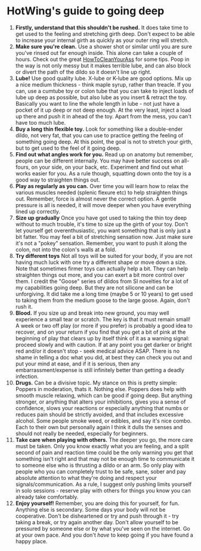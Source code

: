 # HotWing's guide to going deep

1. **Firstly, understand that this shouldn't be rushed.** It does take time to get used to the feeling and stretching girth deep. Don't expect to be able to increase your internal girth as quickly as your outer ring will stretch.
2. **Make sure you're clean.** Use a shower shot or similar until you are sure you've rinsed out far enough inside. This alone can take a couple of hours. Check out the great [HowToCleanYourAss](https://howtocleanyourass.wordpress.com/) for some tips. Poop in the way is not only messy but it makes terrible lube, and can also block or divert the path of the dildo so it doesn't line up right.
3. **Lube!** Use good quality lube. X-lube or K-lube are good options. Mix up a nice medium thickness - think maple syrup, rather than treacle. If you can, use a cumtube toy or colon tube that you can take to inject loads of lube up deep as possible, but also lube as you insert & retract the toy. Basically you want to line the whole length in lube - not just have a pocket of it up deep or not deep enough. At the very least, inject a load up there and push it in ahead of the toy. Apart from the mess, you can't have too much lube.
4. **Buy a long thin flexible toy.** Look for something like a double-ender dildo, not very fat, that you can use to practice getting the feeling of something going deep. At this point, the goal is not to stretch your girth, but to get used to the feel of it going deep.
5. **Find out what angles work for you.** Read up on anatomy but remember, people can be different internally. You may have better success on all-fours, on your side, on your back, etc. Experiment and find out what works easier for you. As a rule though, squatting down onto the toy is a good way to straighten things out.
6. **Play as regularly as you can.** Over time you will learn how to relax the various muscles needed (splenic flexure etc) to help straighten things out. Remember, force is almost never the correct option. A gentle pressure is all is needed, it will move deeper when you have everything lined up correctly.
7. **Size up gradually** Once you have got used to taking the thin toy deep without to much trouble, it's time to size up the girth of your toy. Don't let yourself get overenthusiastic, you want something that is only just a bit fatter. You may feel a bit of stretching sensation now. Just make sure it's not a "pokey" sensation. Remember, you want to push it along the colon, not into the colon's walls at a fold.
8. **Try different toys** Not all toys will be suited for your body, if you are not having much luck with one try a different shape or move down a size. Note that sometimes firmer toys can actually help a bit. They can help straighten things out more, and you can exert a bit more control over them. I credit the "Goose" series of dildos from SI novelties for a lot of my capabilities going deep. But they are not silicone and can be unforgiving. It did take me a long time (maybe 5 or 10 years) to get used to taking them from the medium goose to the large goose. Again, don't rush it.
9. **Blood.** If you size up and break into new ground, you may well experience a small tear or scratch. The key is that it must remain small! A week or two off play (or more if you prefer) is probably a good idea to recover, and on your return if you find that you get a bit of pink at the beginning of play that clears up by itself think of it as a warning signal: proceed slowly and with caution. If at any point you get darker or bright red and/or it doesn't stop - seek medical advice ASAP. There is no shame in telling a doc what you did, at best they can check you out and put your mind at ease, and if it is serious, then any embarrassment/expense is still infinitely better than getting a deadly infection.
10. **Drugs.** Can be a divisive topic. My stance on this is pretty simple: Poppers in moderation, thats it. Nothing else. Poppers does help with smooth muscle relaxing, which can be good if going deep. But anything stronger, or anything that alters your inhibitions, gives you a sense of confidence, slows your reactions or especially anything that numbs or reduces pain should be strictly avoided, and that includes excessive alcohol. Some people smoke weed, or edibles, and say it's nice combo. Each to their own but personally again I think it dulls the senses and should not really be needed, especially for beginners.
11. **Take care when playing with others.** The deeper you go, the more care must be taken. Only you know exactly what you are feeling, and a split second of pain and reaction time could be the only warning you get that something isn't right and that may not be enough time to communicate it to someone else who is thrusting a dildo or an arm. So only play with people who you can completely trust to be safe, sane, sober and pay absolute attention to what they're doing and respect your signals/communication. As a rule, I suggest only pushing limits yourself in solo sessions - reserve play with others for things you know you can already take comfortably.
12. **Enjoy yourself!** Remember, you are doing this for yourself, for fun. Anything else is secondary. Some days your body will not be cooperative. Don't be disheartened or try and push through it - try taking a break, or try again another day. Don't allow yourself to be pressured by someone else or by what you've seen on the internet. Go at your own pace. And you don't _have_ to keep going if you have found a happy place.

